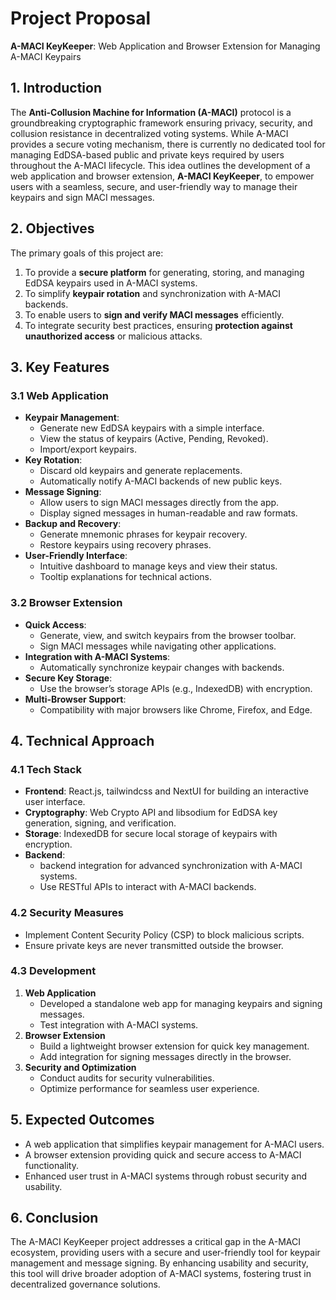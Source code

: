 # Project Proposal  
**A-MACI KeyKeeper**: Web Application and Browser Extension for Managing A-MACI Keypairs

## 1. Introduction
The **Anti-Collusion Machine for Information (A-MACI)** protocol is a groundbreaking cryptographic framework ensuring privacy, security, and collusion resistance in decentralized voting systems. While A-MACI provides a secure voting mechanism, there is currently no dedicated tool for managing EdDSA-based public and private keys required by users throughout the A-MACI lifecycle. This idea outlines the development of a web application and browser extension, **A-MACI KeyKeeper**, to empower users with a seamless, secure, and user-friendly way to manage their keypairs and sign MACI messages.

## 2. Objectives
The primary goals of this project are:
1. To provide a **secure platform** for generating, storing, and managing EdDSA keypairs used in A-MACI systems.
2. To simplify **keypair rotation** and synchronization with A-MACI backends.
3. To enable users to **sign and verify MACI messages** efficiently.
4. To integrate security best practices, ensuring **protection against unauthorized access** or malicious attacks.

## 3. Key Features
### 3.1 Web Application
- **Keypair Management**:
  - Generate new EdDSA keypairs with a simple interface.
  - View the status of keypairs (Active, Pending, Revoked).
  - Import/export keypairs.
- **Key Rotation**:
  - Discard old keypairs and generate replacements.
  - Automatically notify A-MACI backends of new public keys.
- **Message Signing**:
  - Allow users to sign MACI messages directly from the app.
  - Display signed messages in human-readable and raw formats.
- **Backup and Recovery**:
  - Generate mnemonic phrases for keypair recovery.
  - Restore keypairs using recovery phrases.
- **User-Friendly Interface**:
  - Intuitive dashboard to manage keys and view their status.
  - Tooltip explanations for technical actions.

### 3.2 Browser Extension
- **Quick Access**:
  - Generate, view, and switch keypairs from the browser toolbar.
  - Sign MACI messages while navigating other applications.
- **Integration with A-MACI Systems**:
  - Automatically synchronize keypair changes with backends.
- **Secure Key Storage**:
  - Use the browser’s storage APIs (e.g., IndexedDB) with encryption.
- **Multi-Browser Support**:
  - Compatibility with major browsers like Chrome, Firefox, and Edge.

## 4. Technical Approach
### 4.1 Tech Stack
- **Frontend**: React.js, tailwindcss and NextUI for building an interactive user interface.
- **Cryptography**: Web Crypto API and libsodium for EdDSA key generation, signing, and verification.
- **Storage**: IndexedDB for secure local storage of keypairs with encryption.
- **Backend**:
  -  backend integration for advanced synchronization with A-MACI systems.
  - Use RESTful APIs to interact with A-MACI backends.

### 4.2 Security Measures
- Implement Content Security Policy (CSP) to block malicious scripts.
- Ensure private keys are never transmitted outside the browser.

### 4.3 Development
1. **Web Application**
   - Developed a standalone web app for managing keypairs and signing messages.
   - Test integration with A-MACI systems.
2. **Browser Extension**
   - Build a lightweight browser extension for quick key management.
   - Add integration for signing messages directly in the browser.
3. **Security and Optimization**
   - Conduct audits for security vulnerabilities.
   - Optimize performance for seamless user experience.

## 5. Expected Outcomes
- A web application that simplifies keypair management for A-MACI users.
- A browser extension providing quick and secure access to A-MACI functionality.
- Enhanced user trust in A-MACI systems through robust security and usability.

## 6. Conclusion
The A-MACI KeyKeeper project addresses a critical gap in the A-MACI ecosystem, providing users with a secure and user-friendly tool for keypair management and message signing. By enhancing usability and security, this tool will drive broader adoption of A-MACI systems, fostering trust in decentralized governance solutions.

